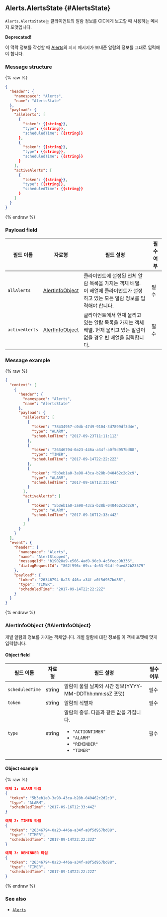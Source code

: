 ## Alerts.AlertsState {#AlertsState}
`Alerts.AlertsState`는 클라이언트의 알람 정보를 CIC에게 보고할 때 사용하는 메시지 포맷입니다.

<div class="danger">
  <p><strong>Deprecated!</strong></p>
  <p>이 맥락 정보를 작성할 때 <a href="/CIC/References/CICInterface/Alerts.html">Alerts</a>의 지시 메시지가 보내준 알람의 정보를 그대로 입력해야 합니다.</p>
</div>

### Message structure
{% raw %}

```json
{
  "header": {
    "namespace": "Alerts",
    "name": "AlertsState"
  },
  "payload": {
    "allAlerts": [
      {
        "token": {{string}},
        "type": {{string}},
        "scheduledTime": {{string}}
      },
      {
        "token": {{string}},
        "type": {{string}},
        "scheduledTime": {{string}}
      }
    ],
    "activeAlerts": [
      {
        "token": {{string}},
        "type": {{string}},
        "scheduledTime": {{string}}
      }
    ]
  }
}
```

{% endraw %}


### Payload field

| 필드 이름       | 자료형    | 필드 설명                     | 필수 여부 |
|---------------|---------|-----------------------------|---------|
| `allAlerts`    | [AlertInfoObject](#AlertInfoObject) | 클라이언트에 설정된 전체 알람 목록을 가지는 객체 배열. 이 배열에 클라이언트가 설정하고 있는 모든 알람 정보를 입력해야 합니다.    | 필수 |
| `activeAlerts` | [AlertInfoObject](#AlertInfoObject) | 클라이언트에서 현재 울리고 있는 알람 목록을 가지는 객체 배열. 현재 울리고 있는 알람이 없을 경우 빈 배열을 입력합니다.  | 필수 |

### Message example

{% raw %}

```json
{
  "context": [
    {
      "header": {
        "namespace": "Alerts",
        "name": "AlertsState"
      },
      "payload": {
        "allAlerts": [
          {
            "token": "78434957-c0db-47d9-9104-3d7899df3d4e",
            "type": "ALARM",
            "scheduledTime": "2017-09-23T11:11:11Z"
          },
          {
            "token": "26346794-0a23-446a-a34f-a0f5d957bd88",
            "type": "TIMER",
            "scheduledTime": "2017-09-14T22:22:22Z"
          },
          {
            "token": "5b3eb1a0-3a98-43ca-b28b-040462c2d2c9",
            "type": "ALARM",
            "scheduledTime": "2017-09-16T12:33:44Z"
          }
        ],
        "activeAlerts": [
          {
            "token": "5b3eb1a0-3a98-43ca-b28b-040462c2d2c9",
            "type": "ALARM",
            "scheduledTime": "2017-09-16T12:33:44Z"
          }
        ]
      }
    }
  ],
  "event": {
    "header": {
      "namespace": "Alerts",
      "name": "AlertStopped",
      "messageId": "b19028a9-e566-4ad9-90c0-4c5fecc9b336",
      "dialogRequestId": "862f996c-69cc-4e53-94df-9aed82b23579"
    },
    "payload": {
      "token": "26346794-0a23-446a-a34f-a0f5d957bd88",
      "type": "TIMER",
      "scheduledTime": "2017-09-14T22:22:22Z"
    }
  }
}
```

{% endraw %}

### AlertInfoObject {#AlertInfoObject}
개별 알람의 정보를 가지는 객체입니다. 개별 알람에 대한 정보를 이 객체 포맷에 맞게 입력합니다.

#### Object field

| 필드 이름       | 자료형    | 필드 설명                     | 필수 여부 |
|---------------|---------|-----------------------------|---------|
| `scheduledTime` | string | 알람이 울릴 날짜와 시간 정보(YYYY-MM-DDThh:mm:ssZ 포맷)   | 필수 |
| `token`         | string | 알람의 식별자                   | 필수 |
| `type`          | string | 알람의 종류. 다음과 같은 값을 가집니다. <ul><li><code>"ACTIONTIMER"</code></li><li><code>"ALARM"</code></li><li><code>"REMINDER"</code></li><li><code>"TIMER"</code></li></ul>  | 필수 |

#### Object example

{% raw %}

```json
예제 1: ALARM 타입
{
  "token": "5b3eb1a0-3a98-43ca-b28b-040462c2d2c9",
  "type": "ALARM",
  "scheduledTime": "2017-09-16T12:33:44Z"
}

예제 2: TIMER 타입
{
  "token": "26346794-0a23-446a-a34f-a0f5d957bd88",
  "type": "TIMER",
  "scheduledTime": "2017-09-14T22:22:22Z"
}

예제 3: REMINDER 타입
{
  "token": "26346794-0a23-446a-a34f-a0f5d957bd88",
  "type": "TIMER",
  "scheduledTime": "2017-09-14T22:22:22Z"
}

```

{% endraw %}

### See also
* [`Alerts`](/CIC/References/CICInterface/Alerts.md)
